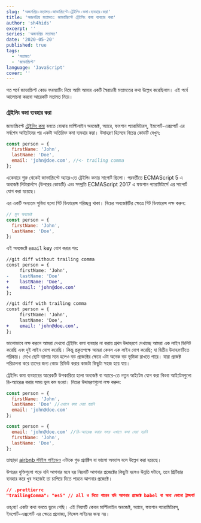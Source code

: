 ```yaml
---
slug: 'অজনপ্রিয়-মতামত-জাভাস্ক্রিপ্টে-ট্রেইলিং-কমা-ব্যবহার-করা'
title: 'অজনপ্রিয় মতামত: জাভাস্ক্রিপ্টে ট্রেইলিং কমা ব্যবহার করা'
author: 'sh4hids'
excerpt: ''
series: 'অজনপ্রিয় মতামত'
date: '2020-05-20'
published: true
tags:
  - 'মতামত'
  - 'জাভাস্ক্রিপ্ট'
language: 'JavaScript'
cover: ''
---
```


গত পর্বে জাভাস্ক্রিপ্ট কোড ফরম্যাটিং নিয়ে আমি আমার একটি স্বৈরাচারী মতামতের কথা উল্লেখ করেছিলাম। এই পর্বে আলোচনা করবো আরেকটি মতামত নিয়ে।

### ট্রেইলিং কমা ব্যবহার করা

জাভাস্ক্রিপ্টে [ট্রেইলিং কমা](https://developer.mozilla.org/en-US/docs/Web/JavaScript/Reference/Trailing_commas) বলতে বোঝায় মাল্টিলাইন অবজেক্ট, অ্যারে, ফাংশান প্যারামিটারস্‌, ইমপোর্ট-এক্সপোর্ট এর সর্বশেষ আইটেমের পর একটা অতিরিক্ত কমা ব্যবহার করা। উদাহরণ হিসেবে নিচের কোডটি দেখুন:

```javascript
const person = {
  firstName: 'John',
  lastName: 'Doe',
  email: 'john@doe.com', //<- trailing comma
};
```

একেবারে শুরু থেকেই জাভাস্ক্রিপ্টে অ্যারে-তে ট্রেইলিং কমার সাপোর্ট ছিলো। পরবর্তীতে ECMAScript 5 এ অবজেক্ট লিটারার্লসে (উপরের কোডটি) এবং সম্প্রতি ECMAScript 2017 এ ফাংশান প্যারামিটার্সে এর সাপোর্ট যোগ করা হয়েছে।

এর একটি অন্যতম সুবিধা হলো গিট ডিফারেন্স পরিচ্ছন্ন থাকা। নিচের অবজেক্টটির ক্ষেত্রে গিট ডিফারেন্স লক্ষ করুন:

```javascript
// মূল অবজেক্ট
const person = {
  firstName: 'John',
  lastName: 'Doe',
};
```

এই অবজেক্টে `email` key যোগ করার পর:

```diff
//git diff without trailing comma
const person = {
     firstName: 'John',
-    lastName: 'Doe'
+    lastName: 'Doe',
+    email: 'john@doe.com'
};

//git diff with trailing comma
const person = {
     firstName: 'John',
     lastName: 'Doe',
+    email: 'john@doe.com',
};
```

ভালোভাবে লক্ষ করলে আমরা দেখবো ট্রেইলিং কমা ব্যবহার না করায় প্রথম উদাহরণে দেখাচ্ছে আমরা এক লাইন ডিলিট করেছি এবং দুই লাইন যোগ করেছি। কিন্তু প্রকৃতপক্ষে আমরা কেবল এক লাইন যোগ করেছি; যা দ্বিতীয় উদাহরণটিতে পরিষ্কার। দেখে ছোট ব্যাপার মনে হলেও বড় প্রজেক্টের ক্ষেত্রে এটা অনেক বড় ভূমিকা রাখতে পারে। যারা প্রজেক্ট পরিচালনা করে তাদের জন্য কোড রিভিউ করার কাজটা কিছুটা সহজ হয়ে যায়।

ট্রেইলিং কমা ব্যবহারের আরেকটি উপকারিতা হলো অবজেক্ট বা অ্যারে-তে নতুন আইটেম যোগ করা কিংবা আইটেমগুলো রি-অ্যারেঞ্জ করার সময় ভুল কম হওয়া। নিচের উদাহরণগুলো লক্ষ করুন:

```javascript
const person = {
  firstName: 'John',
  lastName: 'Doe' //এখানে কমা দেয়া হয়নি
  email: 'john@doe.com'
};
```

```javascript
const person = {
  email: 'john@doe.com' //রি-অ্যারেঞ্জ করার সময় এখানে কমা দেয়া হয়নি
  firstName: 'John',
  lastName: 'Doe',
};
```

তাছাড়া [airbnb স্টাইল গাইডেও](https://github.com/airbnb/javascript#commas--dangling) এটাকে গুড প্র্যাক্টিস বা ভালো অভ্যাস বলে উল্লেখ করা হয়েছে।

উপরের যুক্তিগুলো পড়ে যদি আপনার মনে হয় নিয়মটি আপনার প্রজেক্টের কিছুটা হলেও উন্নতি ঘটাবে, তবে প্রিটিয়ার ব্যবহার করে খুব সহজেই তা চাপিয়ে দিতে পারনে আপনার প্রজেক্টে।

```json
// .prettierrc
"trailingComma": "es5" // all ও দিতে পারেন যদি আপনার প্রজেক্টে babel বা অন্য কোনো ট্রান্সপাইলার থাকে
```

ওহ্‌হো! একটা কথা বলতে ভুলে গেছি। এই নিয়মটি কেবল মাল্টিলাইন অবজেক্ট, অ্যারে, ফাংশান প্যারামিটারস্‌, ইমপোর্ট-এক্সপোর্ট এর ক্ষেত্রে প্রযোজ্য, সিঙ্গেল লাইনের জন্য নয়।
